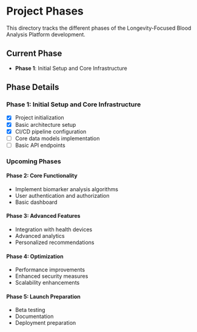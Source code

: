 # Project Phases

This directory tracks the different phases of the Longevity-Focused Blood Analysis Platform development.

## Current Phase
- **Phase 1**: Initial Setup and Core Infrastructure

## Phase Details

### Phase 1: Initial Setup and Core Infrastructure
- [x] Project initialization
- [x] Basic architecture setup
- [x] CI/CD pipeline configuration
- [ ] Core data models implementation
- [ ] Basic API endpoints

### Upcoming Phases

#### Phase 2: Core Functionality
- Implement biomarker analysis algorithms
- User authentication and authorization
- Basic dashboard

#### Phase 3: Advanced Features
- Integration with health devices
- Advanced analytics
- Personalized recommendations

#### Phase 4: Optimization
- Performance improvements
- Enhanced security measures
- Scalability enhancements

#### Phase 5: Launch Preparation
- Beta testing
- Documentation
- Deployment preparation
